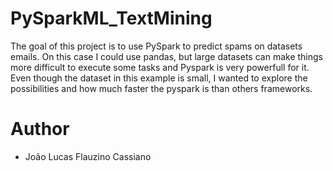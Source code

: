 # PySparkML_TextMining

The goal of this project is to use PySpark to predict spams on datasets emails. On this case I could use pandas, but large datasets can make things more difficult to execute some tasks and Pyspark is very powerfull for it. Even though the dataset in this example is small, I wanted to explore the possibilities and how much faster the pyspark is than others frameworks.

# Author

- João Lucas Flauzino Cassiano